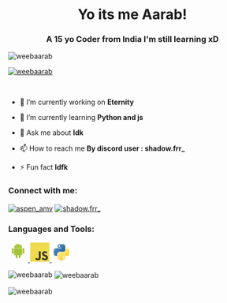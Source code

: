 <h1 align="center">Yo its me Aarab!</h1>
<h3 align="center">A 15 yo Coder from India I'm still learning xD</h3>

<p align="left"> <img src="https://komarev.com/ghpvc/?username=weebaarab&label=Profile%20views&color=0e75b6&style=flat" alt="weebaarab" /> </p>

<p align="left"> <a href="https://github.com/ryo-ma/github-profile-trophy"><img src="https://github-profile-trophy.vercel.app/?username=weebaarab" alt="weebaarab" /></a> </p>

<p align="left"> <a href="https://twitter.com/" target="blank"><img src="https://img.shields.io/twitter/follow/?logo=twitter&style=for-the-badge" alt="" /></a> </p>

- 🔭 I’m currently working on **Eternity**

- 🌱 I’m currently learning **Python and js**

- 💬 Ask me about **Idk**

- 📫 How to reach me **By discord user : shadow.frr_**

- ⚡ Fun fact **Idfk**

<h3 align="left">Connect with me:</h3>
<p align="left">
<a href="https://www.youtube.com/c/aspen_amv" target="blank"><img align="center" src="https://raw.githubusercontent.com/rahuldkjain/github-profile-readme-generator/master/src/images/icons/Social/youtube.svg" alt="aspen_amv" height="30" width="40" /></a>
<a href="https://discord.gg/shadow.frr_" target="blank"><img align="center" src="https://raw.githubusercontent.com/rahuldkjain/github-profile-readme-generator/master/src/images/icons/Social/discord.svg" alt="shadow.frr_" height="30" width="40" /></a>
</p>

<h3 align="left">Languages and Tools:</h3>
<p align="left"> <a href="https://developer.android.com" target="_blank" rel="noreferrer"> <img src="https://raw.githubusercontent.com/devicons/devicon/master/icons/android/android-original-wordmark.svg" alt="android" width="40" height="40"/> </a> <a href="https://developer.mozilla.org/en-US/docs/Web/JavaScript" target="_blank" rel="noreferrer"> <img src="https://raw.githubusercontent.com/devicons/devicon/master/icons/javascript/javascript-original.svg" alt="javascript" width="40" height="40"/> </a> <a href="https://www.python.org" target="_blank" rel="noreferrer"> <img src="https://raw.githubusercontent.com/devicons/devicon/master/icons/python/python-original.svg" alt="python" width="40" height="40"/> </a> </p>

<p><img align="left" src="https://github-readme-stats.vercel.app/api/top-langs?username=weebaarab&show_icons=true&locale=en&layout=compact" alt="weebaarab" /></p>

<p>&nbsp;<img align="center" src="https://github-readme-stats.vercel.app/api?username=weebaarab&show_icons=true&locale=en" alt="weebaarab" /></p>

<p><img align="center" src="https://github-readme-streak-stats.herokuapp.com/?user=weebaarab&" alt="weebaarab" /></p>
